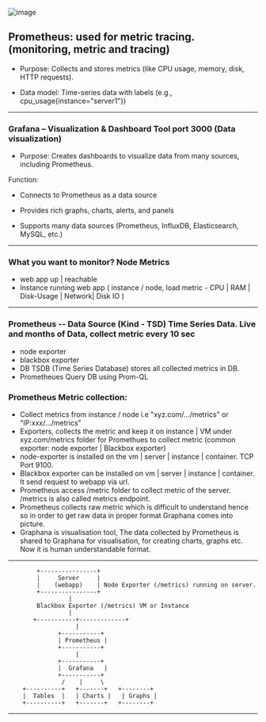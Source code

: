 

![image](https://github.com/user-attachments/assets/91a4b79f-0118-4092-be12-81121a948877)

## Prometheus: used for metric tracing. (monitoring, metric and tracing)

- Purpose: Collects and stores metrics (like CPU usage, memory, disk, HTTP requests).

- Data model: Time-series data with labels (e.g., cpu_usage{instance="server1"})

---

### Grafana – Visualization & Dashboard Tool port 3000 (Data visualization)

- Purpose: Creates dashboards to visualize data from many sources, including Prometheus.

Function:

   - Connects to Prometheus as a data source

   - Provides rich graphs, charts, alerts, and panels

   - Supports many data sources (Prometheus, InfluxDB, Elasticsearch, MySQL, etc.)
   
---

### What you want to monitor? Node Metrics
- web app  up | reachable 
- Instance running web app ( instance / node, load metric - CPU | RAM | Disk-Usage | Network| Disk IO )

---

### Prometheus -- Data Source (Kind - TSD) Time Series Data. Live and months of Data, collect metric every 10 sec
- node exporter
- blackbox exporter
- DB TSDB (Time Series Database) stores all collected metrics in DB.
- Prometheues Query DB using Prom-QL

### Prometheus Metric collection:
- Collect metrics from instance / node i.e "xyz.com/.../metrics" or "IP:xxx/.../metrics"
- Exporters, collects the metric and keep it on instance | VM under xyz.com/metrics folder for Promethues to collect metric (common exporter: node exporter | Blackbox exporter)
- node-exporter is installed on the vm | server | instance | container. TCP Port 9100.
- Blackbox exporter can be installed on vm | server | instance | container. It send request to webapp via url.
- Prometheus access /metric folder to collect metric of the server. /metrics is also called metrics endpoint.
- Prometheus collects raw metric which is difficult to understand hence so in order to get raw data in proper format Graphana comes into picture.
- Graphana is visualisation tool, The data collected by Prometheus is shared to Graphana for visualisation, for creating charts, graphs etc. Now it is human understandable format.
--- 

            +----------------+
            |     Server     |
            |    (webapp)    | Node Exporter (/metrics) running on server.
            +----------------+
                     |           
            Blackbox Exporter (/metrics) VM or Instance
                     |                          
           +-----------+-------------+
                       |
                  +-----------+
                  | Prometheus |
                  +-----------+
                       |
                  +-----------+
                  |  Grafana   |
                  +-----------+
                   /    |     \
        +----------+   +-------+   +--------+
        |  Tables  |   | Charts |   | Graphs |
        +----------+   +-------+   +--------+

---


